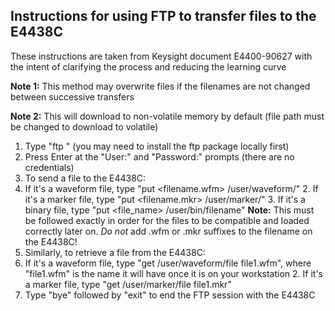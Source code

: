 ## Instructions for using FTP to transfer files to the E4438C

These instructions are taken from Keysight document E4400-90627 with the intent of clarifying the process and reducing the learning curve

**Note 1:** This method may overwrite files if the filenames are not changed between successive transfers

**Note 2:** This will download to non-volatile memory by default (file path must be changed to download to volatile)

1. Type "ftp <device IP>" (you may need to install the ftp package locally first)
2. Press Enter at the "User:" and "Password:" prompts (there are no credentials)
3. To send a file to the E4438C:
  1. If it's a waveform file, type "put <filename.wfm> /user/waveform/<filename1>"
	2. If it's a marker file, type "put <filename.mkr> /user/marker/<filename1>"
	3. If it's a binary file, type "put <file_name> /user/bin/filename"
	**Note:** This must be followed exactly in order for the files to be compatible and loaded correctly later on. *Do not* add .wfm or .mkr suffixes to the filename on the E4438C!
4. Similarly, to retrieve a file from the E4438C:
  1. If it's a waveform file, type "get /user/waveform/file file1.wfm", where "file1.wfm" is the name it will have once it is on your workstation
	2. If it's a marker file, type "get /user/marker/file file1.mkr"
6. Type "bye" followed by "exit" to end the FTP session with the E4438C
